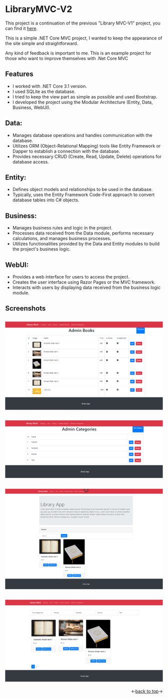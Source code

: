 
<a name="readme-top"></a>

# LibraryMVC-V2

This project is a continuation of the previous "Library MVC-V1" project, you can find it [here](https://github.com/EmreToklu00/LibraryMVC-V1).

This is a simple .NET Core MVC project, I wanted to keep the appearance of the site simple and straightforward.

Any kind of feedback is important to me. This is an example project for those who want to improve themselves with .Net Core MVC

## Features
- I worked with .NET Core 3.1 version.
- I used SQLite as the database.
- I tried to keep the view part as simple as possible and used Bootstrap.
- I developed the project using the Modular Architecture (Entity, Data, Business, WebUI).

## Data:

- Manages database operations and handles communication with the database.
- Utilizes ORM (Object-Relational Mapping) tools like Entity Framework or Dapper to establish a connection with the database.
- Provides necessary CRUD (Create, Read, Update, Delete) operations for database access.

## Entity:

- Defines object models and relationships to be used in the database.
- Typically, uses the Entity Framework Code-First approach to convert database tables into C# objects.

## Business:

- Manages business rules and logic in the project.
- Processes data received from the Data module, performs necessary calculations, and manages business processes.
- Utilizes functionalities provided by the Data and Entity modules to build the project's business logic.

## WebUI:

- Provides a web interface for users to access the project.
- Creates the user interface using Razor Pages or the MVC framework.
- Interacts with users by displaying data received from the business logic module.

## Screenshots

![](https://github.com/EmreToklu00/LibraryMVC-V2/blob/main/github/adminbooks.png)
----
![](https://github.com/EmreToklu00/LibraryMVC-V2/blob/main/github/admincategories.png)
----
![](https://github.com/EmreToklu00/LibraryMVC-V2/blob/main/github/home.png)
----
![](https://github.com/EmreToklu00/LibraryMVC-V2/blob/main/github/library.png)
----

<p align="right"><-<a href="#readme-top">back to top</a>-></p>

